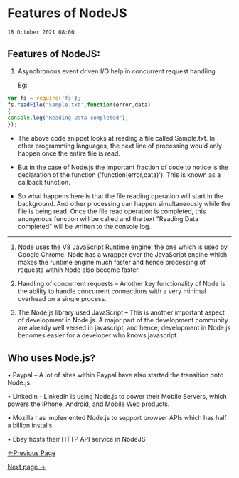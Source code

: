 
  # Features of NodeJS

    18 October 2021 08:00

  ## Features of NodeJS:

1. Asynchronous event driven I/O help in concurrent request handling.
      
    Eg:

  ```js
  var fs = require('fs');
  fs.readFile("Sample.txt",function(error,data)
  {
  console.log("Reading Data completed");
  });
  ```

-   The above code snippet looks at reading a file called Sample.txt. In
      other programming languages, the next line of processing would
      only happen once the entire file is read.

-   But in the case of Node.js the important fraction of code to notice
      is the declaration of the function ('function(error,data)'). This
      is known as a callback function.

-   So what happens here is that the file reading operation will start
      in the background. And other processing can happen simultaneously
      while the file is being read. Once the file read operation is
      completed, this anonymous function will be called and the text
      "Reading Data completed" will be written to the console log.

----------------

1. Node uses the V8 JavaScript Runtime engine, the one which is used by
      Google Chrome. Node has a wrapper over the JavaScript engine which
      makes the runtime engine much faster and hence processing of
      requests within Node also become faster.

2.  Handling of concurrent requests – Another key functionality of Node
      is the ability to handle concurrent connections with a very
      minimal overhead on a single process.

3.  The Node.js library used JavaScript – This is another important
      aspect of development in Node.js. A major part of the development
      community are already well versed in javascript, and hence,
      development in Node.js becomes easier for a developer who knows
      javascript.

  ## Who uses Node.js?

• Paypal – A lot of sites within Paypal have also started the transition onto Node.js. 

  • LinkedIn - LinkedIn is using Node.js to power their Mobile Servers, which powers the iPhone, Android, and Mobile Web products. 

  • Mozilla has implemented Node.js to support browser APIs which has half a billion installs.

• Ebay hosts their HTTP API service in NodeJS

  [<-Previous Page](https://github.com/kanitmann/Learn_With_Me)                                        
  
  [Next page ->]()